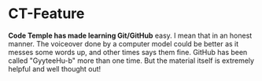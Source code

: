 # CT-Feature

**Code Temple has made learning Git/GitHub** easy. I mean that in an honest manner. The voiceover done by a computer model could be better as it messes some words up, and other times says them fine.
GitHub has been called "GyyteeHu-b" more than one time. But the material itself is extremely helpful and well thought out!
